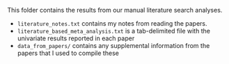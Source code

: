 This folder contains the results from our manual literature search analyses.

* `literature_notes.txt` contains my notes from reading the papers.
* `literature_based_meta_analysis.txt` is a tab-delimited file with the univariate results reported in each paper
* `data_from_papers/` contains any supplemental information from the papers that I used to compile these